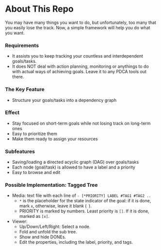 # About This Repo
You may have many things you want to do, but unfortunately, too many that you easily lose the track.
Now, a simple framework will help you do what you want.

### Requirements
* It assists you to keep tracking your countless and interdependent goals/tasks.
* It does NOT deal with action planning, monitoring or anythings to do with actual ways of achieving goals. Leave it to any PDCA tools out there. 

### The Key Feature
* Structure your goals/tasks into a dependency graph

### Effect
* Stay focused on short-term goals while not losing track on long-term ones
* Easy to prioritize them
* Make them ready to assign your resources

### Subfeatures
* Saving/loading a directed acyclic graph (DAG) over goals/tasks
* Each node (goal/task) is allowed to have a label and a priority
* Easy to browse and edit

### Possible Implementation: Tagged Tree
* Media: text file with each line of `- [*PRIORITY] LABEL #TAG1 #TAG2 ..`
    * `*` is the placeholder for the state indicator of the goal: if it is done, mark `x`, otherwise, leave it blank (` `).
    * PRIORITY is marked by numbers. Least priority is `[]`. If it is done, marked as `[x]`.
* Viewer:
    * Up/Down/Left/Right: Select a node.
    * Fold and unfold the sub tree.
    * Show and hide DONEs.
    * Edit the properties, including the label, priority, and tags.
